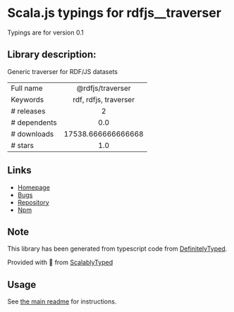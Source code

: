
# Scala.js typings for rdfjs__traverser

Typings are for version 0.1

## Library description:
Generic traverser for RDF/JS datasets

|                    |                 |
| ------------------ | :-------------: |
| Full name          | @rdfjs/traverser |
| Keywords           | rdf, rdfjs, traverser |
| # releases         | 2 |
| # dependents       | 0.0 |
| # downloads        | 17538.666666666668 |
| # stars            | 1.0 |

## Links
- [Homepage](https://github.com/rdfjs-base/traverser)
- [Bugs](https://github.com/rdfjs-base/traverser/issues)
- [Repository](https://github.com/rdfjs-base/traverser)
- [Npm](https://www.npmjs.com/package/%40rdfjs%2Ftraverser)
    


## Note
This library has been generated from typescript code from [DefinitelyTyped](https://definitelytyped.org).

Provided with :purple_heart: from [ScalablyTyped](https://github.com/oyvindberg/ScalablyTyped)

## Usage
See [the main readme](../../readme.md) for instructions.


